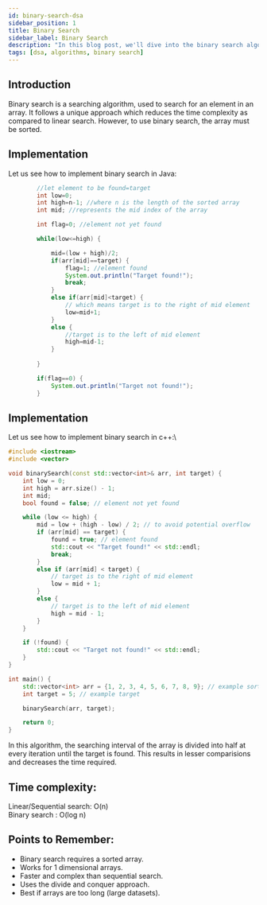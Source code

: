 ```yaml
---
id: binary-search-dsa
sidebar_position: 1
title: Binary Search
sidebar_label: Binary Search
description: "In this blog post, we'll dive into the binary search algorithm, a fundamental technique in computer science for efficiently finding an element in a sorted array."
tags: [dsa, algorithms, binary search]
---
```



## Introduction
Binary search is a searching algorithm, used to search for an element in an array. It follows a unique approach which reduces the time complexity as compared to linear search. However, to use binary search, the array must be sorted. 

## Implementation

Let us see how to implement binary search in Java:

```java
        //let element to be found=target
		int low=0;
		int high=n-1; //where n is the length of the sorted array
        int mid; //represents the mid index of the array

        int flag=0; //element not yet found 

		while(low<=high) {

			mid=(low + high)/2;
			if(arr[mid]==target) {
				flag=1; //element found
				System.out.println("Target found!");
				break;
			}
			else if(arr[mid]<target) {
                // which means target is to the right of mid element
				low=mid+1;
			}
			else {
                //target is to the left of mid element
				high=mid-1;
			}
			
		}

		if(flag==0) {
			System.out.println("Target not found!");
		}
```
## Implementation

Let us see how to implement binary search in c++:\

```cpp
#include <iostream>
#include <vector>

void binarySearch(const std::vector<int>& arr, int target) {
    int low = 0;
    int high = arr.size() - 1;
    int mid;
    bool found = false; // element not yet found

    while (low <= high) {
        mid = low + (high - low) / 2; // to avoid potential overflow
        if (arr[mid] == target) {
            found = true; // element found
            std::cout << "Target found!" << std::endl;
            break;
        }
        else if (arr[mid] < target) {
            // target is to the right of mid element
            low = mid + 1;
        }
        else {
            // target is to the left of mid element
            high = mid - 1;
        }
    }

    if (!found) {
        std::cout << "Target not found!" << std::endl;
    }
}

int main() {
    std::vector<int> arr = {1, 2, 3, 4, 5, 6, 7, 8, 9}; // example sorted array
    int target = 5; // example target

    binarySearch(arr, target);

    return 0;
}

```

In this algorithm, the searching interval of the array is divided into half at every iteration until the target is found. This results in lesser comparisions and decreases the time required.

## Time complexity:

Linear/Sequential search: O(n)<br />
Binary search : O(log n)

## Points to Remember:

- Binary search requires a sorted array.
- Works for 1 dimensional arrays.
- Faster and complex than sequential search.
- Uses the divide and conquer approach.
- Best if arrays are too long (large datasets).
